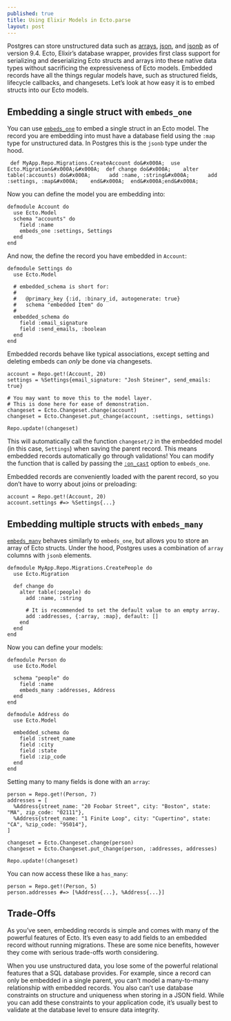 ```yaml
---
published: true
title: Using Elixir Models in Ecto.parse
layout: post
---
```

<p>Postgres can store unstructured data such as <a href="http://www.postgresql.org/docs/9.4/static/arrays.html">arrays</a>, <a href="http://www.postgresql.org/docs/9.4/static/datatype-json.html">json</a>, and <a href="http://www.postgresql.org/docs/9.4/static/datatype-json.html">jsonb</a>
as of version 9.4. Ecto, Elixir&rsquo;s database wrapper, provides first class support
for serializing and deserializing Ecto structs and arrays into these native data
types without sacrificing the expressiveness of Ecto models. Embedded records
have all the things regular models have, such as structured fields, lifecycle
callbacks, and changesets. Let&rsquo;s look at how easy it is to embed structs into
our Ecto models.</p>

<h2 id="embedding-a-single-struct-with-embeds_one">Embedding a single struct with <code>embeds_one</code></h2>

<p>You can use <a href="http://hexdocs.pm/ecto/Ecto.Schema.html#embeds_one/3"><code>embeds_one</code></a> to embed a single struct in an Ecto model. The record
you are embedding into must have a database field using the <code>:map</code> type for
unstructured data. In Postgres this is the <code>jsonb</code> type under the hood.</p>

```
 def MyApp.Repo.Migrations.CreateAccount do&#x000A;  use Ecto.Migration&#x000A;&#x000A;  def change do&#x000A;    alter table(:accounts) do&#x000A;      add :name, :string&#x000A;      add :settings, :map&#x000A;    end&#x000A;  end&#x000A;end&#x000A;
```

<p>Now you can define the model you are embedding into:</p>

<pre><code class="elixir">defmodule Account do&#x000A;  use Ecto.Model&#x000A;  schema &quot;accounts&quot; do&#x000A;    field :name&#x000A;    embeds_one :settings, Settings&#x000A;  end&#x000A;end&#x000A;</code></pre>

<p>And now, the define the record you have embedded in <code>Account</code>:</p>

<pre><code class="elixir">defmodule Settings do&#x000A;  use Ecto.Model&#x000A;&#x000A;  # embedded_schema is short for:&#x000A;  #&#x000A;  #   @primary_key {:id, :binary_id, autogenerate: true}&#x000A;  #   schema &quot;embedded Item&quot; do&#x000A;  #&#x000A;  embedded_schema do&#x000A;    field :email_signature&#x000A;    field :send_emails, :boolean&#x000A;  end&#x000A;end&#x000A;</code></pre>

<p>Embedded records behave like typical associations, except setting and
deleting embeds can <em>only</em> be done via changesets.</p>

<pre><code class="elixir">account = Repo.get!(Account, 20)&#x000A;settings = %Settings{email_signature: &quot;Josh Steiner&quot;, send_emails: true}&#x000A;&#x000A;# You may want to move this to the model layer.&#x000A;# This is done here for ease of demonstration.&#x000A;changeset = Ecto.Changeset.change(account)&#x000A;changeset = Ecto.Changeset.put_change(account, :settings, settings)&#x000A;&#x000A;Repo.update!(changeset)&#x000A;</code></pre>

<p>This will automatically call the function <code>changeset/2</code> in the embedded model
(in this case, <code>Settings</code>) when saving the parent record.  This means embedded
records automatically go through validations! You can modify the function that
is called by passing the <a href="http://hexdocs.pm/ecto/Ecto.Schema.html#embeds_one/3"><code>:on_cast</code></a> option to <code>embeds_one</code>.</p>

<p>Embedded records are conveniently loaded with the parent record, so you don&rsquo;t
have to worry about joins or preloading:</p>

<pre><code class="elixir">account = Repo.get!(Account, 20)&#x000A;account.settings #=&gt; %Settings{...}&#x000A;</code></pre>

<h2 id="embedding-multiple-structs-with-embeds_many">Embedding multiple structs with <code>embeds_many</code></h2>

<p><a href="http://hexdocs.pm/ecto/Ecto.Schema.html#embeds_many/3"><code>embeds_many</code></a> behaves similarly to <code>embeds_one</code>, but allows you to store an
array of Ecto structs. Under the hood, Postgres uses a combination of <code>array</code>
columns with <code>jsonb</code> elements.</p>

<pre><code class="elixir">defmodule MyApp.Repo.Migrations.CreatePeople do&#x000A;  use Ecto.Migration&#x000A;&#x000A;  def change do&#x000A;    alter table(:people) do&#x000A;      add :name, :string&#x000A;&#x000A;      # It is recommended to set the default value to an empty array.&#x000A;      add :addresses, {:array, :map}, default: []&#x000A;    end&#x000A;  end&#x000A;end&#x000A;</code></pre>

<p>Now you can define your models:</p>

<pre><code class="elixir">defmodule Person do&#x000A;  use Ecto.Model&#x000A;&#x000A;  schema &quot;people&quot; do&#x000A;    field :name&#x000A;    embeds_many :addresses, Address&#x000A;  end&#x000A;end&#x000A;&#x000A;defmodule Address do&#x000A;  use Ecto.Model&#x000A;&#x000A;  embedded_schema do&#x000A;    field :street_name&#x000A;    field :city&#x000A;    field :state&#x000A;    field :zip_code&#x000A;  end&#x000A;end&#x000A;</code></pre>

<p>Setting many to many fields is done with an <code>array</code>:</p>

<pre><code class="elixir">person = Repo.get!(Person, 7)&#x000A;addresses = [&#x000A;  %Address{street_name: &quot;20 Foobar Street&quot;, city: &quot;Boston&quot;, state: &quot;MA&quot;, zip_code: &quot;02111&quot;},&#x000A;  %Address{street_name: &quot;1 Finite Loop&quot;, city: &quot;Cupertino&quot;, state: &quot;CA&quot;, %zip_code: &quot;95014&quot;},&#x000A;]&#x000A;&#x000A;changeset = Ecto.Changeset.change(person)&#x000A;changeset = Ecto.Changeset.put_change(person, :addresses, addresses)&#x000A;&#x000A;Repo.update!(changeset)&#x000A;</code></pre>

<p>You can now access these like a <code>has_many</code>:</p>

<pre><code class="elixir">person = Repo.get!(Person, 5)&#x000A;person.addresses #=&gt; [%Address{...}, %Address{...}]&#x000A;</code></pre>

<h2 id="trade-offs">Trade-Offs</h2>

<p>As you&rsquo;ve seen, embedding records is simple and comes with many of the powerful
features of Ecto. It&rsquo;s even easy to add fields to an embedded record without
running migrations. These are some nice benefits, however they come with serious
trade-offs worth considering.</p>

<p>When you use unstructured data, you lose some of the powerful relational
features that a SQL database provides. For example, since a record can only be
embedded in a single parent, you can&rsquo;t model a many-to-many relationship with
embedded records. You also can&rsquo;t use database constraints on structure and
uniqueness when storing in a JSON field. While you can add these constraints to
your application code, it&rsquo;s usually best to validate at the database level to
ensure data integrity.</p>